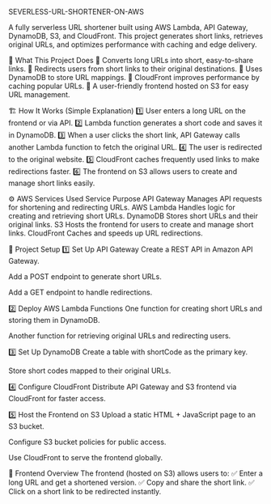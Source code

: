 SEVERLESS-URL-SHORTENER-ON-AWS

A fully serverless URL shortener built using AWS Lambda, API Gateway, DynamoDB, S3, and CloudFront. This project generates short links, retrieves original URLs, and optimizes performance with caching and edge delivery.

🚀 What This Project Does
🔹 Converts long URLs into short, easy-to-share links.
🔹 Redirects users from short links to their original destinations.
🔹 Uses DynamoDB to store URL mappings.
🔹 CloudFront improves performance by caching popular URLs.
🔹 A user-friendly frontend hosted on S3 for easy URL management.

🏗 How It Works (Simple Explanation)
1️⃣ User enters a long URL on the frontend or via API.
2️⃣ Lambda function generates a short code and saves it in DynamoDB.
3️⃣ When a user clicks the short link, API Gateway calls another Lambda function to fetch the original URL.
4️⃣ The user is redirected to the original website.
5️⃣ CloudFront caches frequently used links to make redirections faster.
6️⃣ The frontend on S3 allows users to create and manage short links easily.

⚙️ AWS Services Used
Service	Purpose
API Gateway	Manages API requests for shortening and redirecting URLs.
AWS Lambda	Handles logic for creating and retrieving short URLs.
DynamoDB	Stores short URLs and their original links.
S3	Hosts the frontend for users to create and manage short links.
CloudFront	Caches and speeds up URL redirections.

📌 Project Setup 
1️⃣ Set Up API Gateway
Create a REST API in Amazon API Gateway.

Add a POST endpoint to generate short URLs.

Add a GET endpoint to handle redirections.

2️⃣ Deploy AWS Lambda Functions
One function for creating short URLs and storing them in DynamoDB.

Another function for retrieving original URLs and redirecting users.

3️⃣ Set Up DynamoDB
Create a table with shortCode as the primary key.

Store short codes mapped to their original URLs.

4️⃣ Configure CloudFront
Distribute API Gateway and S3 frontend via CloudFront for faster access.

5️⃣ Host the Frontend on S3
Upload a static HTML + JavaScript page to an S3 bucket.

Configure S3 bucket policies for public access.

Use CloudFront to serve the frontend globally.

🎨 Frontend Overview
The frontend (hosted on S3) allows users to:
✅ Enter a long URL and get a shortened version.
✅ Copy and share the short link.
✅ Click on a short link to be redirected instantly.

